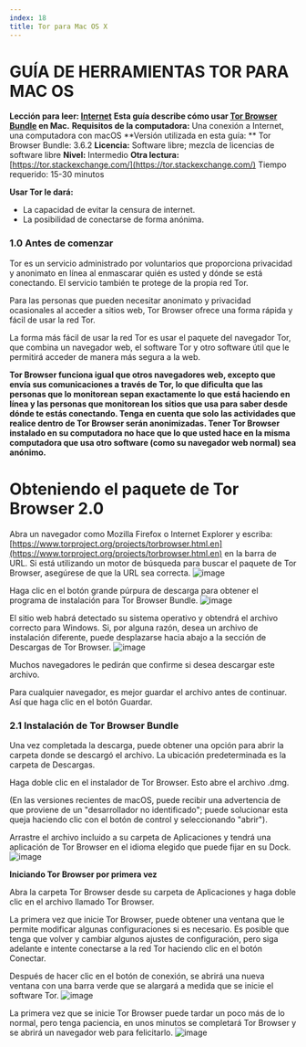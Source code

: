 ```yaml
---
index: 18
title: Tor para Mac OS X
---
```

# GUÍA DE HERRAMIENTAS TOR PARA MAC OS

**Lección para leer: [Internet](umbrella://communications/the-internet)**
**Esta guía describe cómo usar [Tor Browser Bundle](https://www.torproject.org/projects/torbrowser.html.en) en Mac.**
**Requisitos de la computadora:** Una conexión a Internet, una computadora con macOS
**Versión utilizada en esta guía: ** Tor Browser Bundle: 3.6.2
**Licencia:** Software libre; mezcla de licencias de software libre
**Nivel:** Intermedio
**Otra lectura:** [https://tor.stackexchange.com/](https://tor.stackexchange.com/)
Tiempo requerido:
15-30 minutos

**Usar Tor le dará:**
- La capacidad de evitar la censura de internet.
- La posibilidad de conectarse de forma anónima.

### 1.0 Antes de comenzar

Tor es un servicio administrado por voluntarios que proporciona privacidad y anonimato en línea al enmascarar quién es usted y dónde se está conectando. El servicio también te protege de la propia red Tor.

Para las personas que pueden necesitar anonimato y privacidad ocasionales al acceder a sitios web, Tor Browser ofrece una forma rápida y fácil de usar la red Tor.

La forma más fácil de usar la red Tor es usar el paquete del navegador Tor, que combina un navegador web, el software Tor y otro software útil que le permitirá acceder de manera más segura a la web.

**Tor Browser funciona igual que otros navegadores web, excepto que envía sus comunicaciones a través de Tor, lo que dificulta que las personas que lo monitorean sepan exactamente lo que está haciendo en línea y las personas que monitorean los sitios que usa para saber desde dónde te estás conectando. Tenga en cuenta que solo las actividades que realice dentro de Tor Browser serán anonimizadas. Tener Tor Browser instalado en su computadora no hace que lo que usted hace en la misma computadora que usa otro software (como su navegador web normal) sea anónimo.**

# Obteniendo el paquete de Tor Browser 2.0

Abra un navegador como Mozilla Firefox o Internet Explorer y escriba: [https://www.torproject.org/projects/torbrowser.html.en](https://www.torproject.org/projects/torbrowser.html.en)  en la barra de URL. Si está utilizando un motor de búsqueda para buscar el paquete de Tor Browser, asegúrese de que la URL sea correcta.
![image](tool_torosx1.jpeg)

Haga clic en el botón grande púrpura de descarga para obtener el programa de instalación para Tor Browser Bundle.
![image](tool_torosx2.jpeg)

El sitio web habrá detectado su sistema operativo y obtendrá el archivo correcto para Windows. Si, por alguna razón, desea un archivo de instalación diferente, puede desplazarse hacia abajo a la sección de Descargas de Tor Browser.
![image](tool_torosx3.jpeg)

Muchos navegadores le pedirán que confirme si desea descargar este archivo.

Para cualquier navegador, es mejor guardar el archivo antes de continuar. Así que haga clic en el botón Guardar.

### 2.1 Instalación de Tor Browser Bundle

Una vez completada la descarga, puede obtener una opción para abrir la carpeta donde se descargó el archivo. La ubicación predeterminada es la carpeta de Descargas.

Haga doble clic en el instalador de Tor Browser. Esto abre el archivo .dmg.

(En las versiones recientes de macOS, puede recibir una advertencia de que proviene de un "desarrollador no identificado"; puede solucionar esta queja haciendo clic con el botón de control y seleccionando "abrir").

Arrastre el archivo incluido a su carpeta de Aplicaciones y tendrá una aplicación de Tor Browser en el idioma elegido que puede fijar en su Dock.
![image](tool_torosx4.png)

**Iniciando Tor Browser por primera vez**

Abra la carpeta Tor Browser desde su carpeta de Aplicaciones y haga doble clic en el archivo llamado Tor Browser.

La primera vez que inicie Tor Browser, puede obtener una ventana que le permite modificar algunas configuraciones si es necesario. Es posible que tenga que volver y cambiar algunos ajustes de configuración, pero siga adelante e intente conectarse a la red Tor haciendo clic en el botón Conectar.

Después de hacer clic en el botón de conexión, se abrirá una nueva ventana con una barra verde que se alargará a medida que se inicie el software Tor.
![image](tool_torosx5.jpeg)

La primera vez que se inicie Tor Browser puede tardar un poco más de lo normal, pero tenga paciencia, en unos minutos se completará Tor Browser y se abrirá un navegador web para felicitarlo.
![image](tool_torosx6.jpeg)